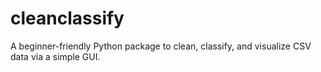 # cleanclassify
A beginner-friendly Python package to clean, classify, and visualize CSV data via a simple GUI.
